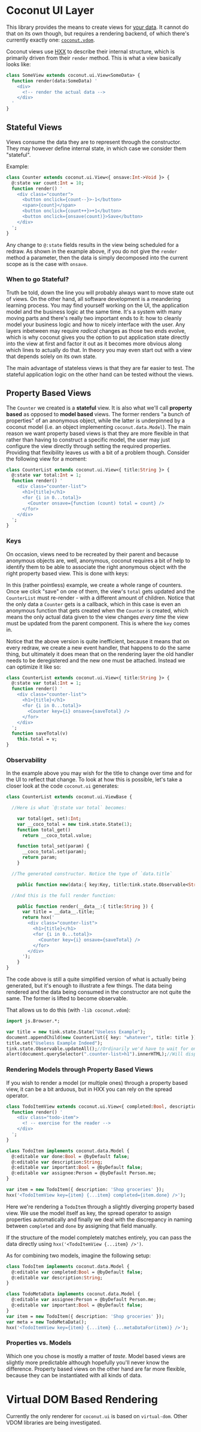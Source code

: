 # Coconut UI Layer

This library provides the means to create views for [your data](https://github.com/MVCoconut/coconut.data#coconut-data). It cannot do that on its own though, but requires a rendering backend, of which there's currently exactly one: [`coconut.vdom`](https://github.com/MVCoconut/coconut.vdom).

Coconut views use [HXX](https://github.com/haxetink/tink_hxx#readme) to describe their internal structure, which is primarily driven from their `render` method. This is what a view basically looks like:

```haxe
class SomeView extends coconut.ui.View<SomeData> {
  function render(data:SomeData) '
    <div>
      <!-- render the actual data -->
    </div>
  '
}
```

## Stateful Views

Views consume the data they are to represent through the constructor. They may however define internal state, in which case we consider them "stateful".

Example:

```haxe
class Counter extends coconut.ui.View<{ onsave:Int->Void }> {
  @:state var count:Int = 10;
  function render() '
    <div class="counter">
      <button onclick={count--}>-1</button>
      <span>{count}</span>
      <button onclick={count++}>+1</button>
      <button onclick={onsave(count)}>Save</button>
    </div>
  ';
}
```

Any change to `@:state` fields results in the view being scheduled for a redraw. As shown in the example above, if you do not give the `render` method a parameter, then the data is simply decomposed into the current scope as is the case with `onsave`.

### When to go Stateful?

Truth be told, down the line you will probably always want to move state out of views. On the other hand, all software development is a meandering learning process. You may find yourself working on the UI, the application model and the business logic at the same time. It's a system with many moving parts and there's really two important ends to it: how to cleanly model your business logic and how to nicely interface with the user. Any layers inbetween may require *radical* changes as those two ends evolve, which is why coconut gives you the option to put application state directly into the view at first and factor it out as it becomes more obvious along which lines to actually do that. In theory you may even start out with a view that depends solely on its own state.

The main advantage of stateless views is that they are far easier to test. The stateful application logic on the other hand can be tested without the views. 

## Property Based Views

The `Counter` we created is a **stateful** view. It is also what we'll call **property based** as opposed to **model based** views. The former renders "a bunch of properties" of an anonymous object, while the latter is underpinned by a coconut model (i.e. an object implementing `coconut.data.Model`). The main reason we want property based views is that they are more flexible in that rather than having to construct a specific model, the user may just configure the view directly through setting the required properties. Providing that flexibility leaves us with a bit of a problem though. Consider the following view for a moment:

```haxe
class CounterList extends coconut.ui.View<{ title:String }> {
  @:state var total:Int = 1;
  function render() '
    <div class="counter-list">
      <h1>{title}</h1>
      <for {i in 0...total}>
        <Counter onsave={function (count) total = count} />
      </for>
    </div>
  ';
}
```



### Keys

On occasion, views need to be recreated by their parent and because anonymous objects are, well, anonymous, coconut requires a bit of help to identify them to be able to associate the right anonymous object with the right property based view. This is done with keys:



In this (rather pointless) example, we create a whole range of counters. Once we click "save" on one of them, the view's `total` gets updated and the `CounterList` must re-render - with a different amount of children. Notice that the only data a `Counter` gets is a callback, which in this case is even an anonymous function that gets created when the `Counter` is created, which means the only actual data given to the view changes *every time* the view must be updated from the parent component. This is where the `key` comes in. 

Notice that the above version is quite inefficient, because it means that on every redraw, we create a new event handler, that happens to do the same thing, but ultimately it does mean that on the rendering layer the old handler needs to be deregistered and the new one must be attached. Instead we can optimize it like so:

```haxe
class CounterList extends coconut.ui.View<{ title:String }> {
  @:state var total:Int = 1;
  function render() '
    <div class="counter-list">
      <h1>{title}</h1>
      <for {i in 0...total}>
        <Counter key={i} onsave={saveTotal} />
      </for>
    </div>
  ';
  function saveTotal(v)
    this.total = v;
}
```

### Observability

In the example above you may wish for the title to change over time and for the UI to reflect that change. To look at how this is possible, let's take a closer look at the code `coconut.ui` generates:

```haxe
class CounterList extends coconut.ui.ViewBase {

  //Here is what `@:state var total` becomes:

    var total(get, set):Int;
    var __coco_total = new tink.state.State(1);
    function total_get() 
      return __coco_total.value;

    function total_set(param) {
      __coco_total.set(param);
      return param;
    }

  //The generated constructor. Notice the type of `data.title`

    public function new(data:{ key:Key, title:tink.state.Observable<String> });

  //And this is the full render function:

    public function render(__data__:{ title:String }) {
      var title = __data__.title;
      return hxx('
        <div class="counter-list">
          <h1>{title}</h1>
          <for {i in 0...total}>
            <Counter key={i} onsave={saveTotal} />
          </for>
        </div>    
      ');
    }
}
```

The code above is still a quite simplified version of what is actually being generated, but it's enough to illustrate a few things. The data being rendered and the data being consumed in the constructor are not quite the same. The former is lifted to become observable.

That allows us to do this (with `-lib coconut.vdom`):

```haxe
import js.Browser.*;

var title = new tink.state.State("Useless Example");
document.appendChild(new CounterList({ key: "whatever", title: title }).toElement());
title.set("Useless Example Indeed");
tink.state.Observable.updateAll();//Ordinarily we'd have to wait for one frame for the changes to be applied, but let's just force them
alert(document.querySelector(".counter-list>h1").innerHTML);//Will display "Useless Example Indeed"
```

### Rendering Models through Property Based Views

If you wish to render a model (or multiple ones) through a property based view, it can be a bit arduous, but in HXX you can rely on the spread operator.

```haxe
class TodoItemView extends coconut.ui.View<{ completed:Bool, description:String, important:Bool, assignee: Person }> {
  function render() '
    <div class="todo-item">
      <! -- exercise for the reader -->
    </div>
  ';
}

class TodoItem implements coconut.data.Model {
  @:editable var done:Bool = @byDefault false;
  @:editable var description:String;
  @:editable var important:Bool = @byDefault false;
  @:editable var assignee:Person = @byDefault Person.me;
}

var item = new TodoItem({ description: 'Shop groceries' });
hxx('<TodoItemView key={item} {...item} completed={item.done} />');
```

Here we're rendering a `TodoItem` through a slightly diverging property based view. We use the model itself as key, the spread operator to assign properties automatically and finally we deal with the discrepancy in naming between `completed` and `done` by assigning that field manually.

If the structure of the model completely matches entirely, you can pass the data directly using `hxx('<TodoItemView {...item} />')`.

As for combining two models, imagine the following setup:

```haxe
class TodoItem implements coconut.data.Model {
  @:editable var completed:Bool = @byDefault false;
  @:editable var description:String;
}

class TodoMetaData implements coconut.data.Model {
  @:editable var assignee:Person = @byDefault Person.me;
  @:editable var important:Bool = @byDefault false;
}
var item = new TodoItem({ description: 'Shop groceries' });
var meta = new TodoMetaData();
hxx('<TodoItemView key={item} {...item} {...metaDataFor(item)} />');
```

### Properties vs. Models

Which one you chose is mostly a matter of *taste*. Model based views are slightly more predictable although hopefully you'll never know the difference. Property based views on the other hand are far more flexible, because they can be instantiated with all kinds of data.

# Virtual DOM Based Rendering

Currently the only renderer for `coconut.ui` is based on `virtual-dom`. Other VDOM libraries are being investigated.